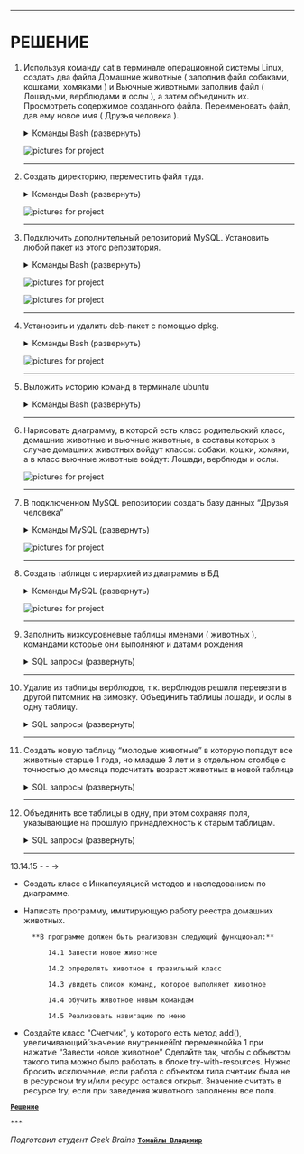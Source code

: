 ***

# РЕШЕНИЕ

1. Используя команду cat в терминале операционной системы Linux, создать
два файла Домашние животные ( заполнив файл собаками, кошками,
хомяками ) и Вьючные животными заполнив файл ( Лошадьми, верблюдами и
ослы ), а затем объединить их. Просмотреть содержимое созданного файла.
Переименовать файл, дав ему новое имя ( Друзья человека ).

    <details>
        <summary> Команды Bash (развернуть) </summary>

    ```bash
    cat > "Домашние животные"
    Собаки
    Кошки
    Хомяки

    'Ctrl+d'
    ```

    ```bash
    cat > "Вьючные животные"
    Лошади
    Верблюды
    Ослы

    'Ctrl+d'
    ```

    ```bash
    cat "Домашние животные" "Вьючные животные" > Animals
    cat Animals
    mv "Animals" "Друзья человека"
    ```

    </details>

    ![pictures for project](https://github.com/sSionAa/FW/blob/main/Pictures/1.png)

    ***

2. Создать директорию, переместить файл туда.

    <details>
        <summary> Команды Bash (развернуть) </summary>

    ```bash
    mkdir folder_test
    mv 'Друзья человека' folder_test/
    ls
    cd folder_test/
    ls
    ```

    </details>

    ![pictures for project](https://github.com/sSionAa/FW/blob/main/Pictures/2.png)

    ***

3. Подключить дополнительный репозиторий MySQL. Установить любой пакет из этого репозитория.

    <details>
        <summary> Команды Bash (развернуть) </summary>

    ```bash
    sudo apt-get update
    sudo apt update
    sudo apt install mysql-server
    sudo service mysql status
    ```

    </details>

    ![pictures for project](https://github.com/sSionAa/FW/blob/main/Pictures/3.1.png)

    ![pictures for project](https://github.com/sSionAa/FW/blob/main/Pictures/3.2.png)

    ***

4. Установить и удалить deb-пакет с помощью dpkg.
    
    <details>
        <summary> Команды Bash (развернуть) </summary>

    ```bash
    wget http://ftp.us.debian.org/debian/pool/main/s/sl/sl_5.02-1_amd64.deb
    sudo dpkg -i sl_5.02-1_amd64.deb
    sudo dpkg -r sl
    ```

    </details>

    ![pictures for project](https://github.com/sSionAa/FW/blob/main/Pictures/4.png)

    ***


5. Выложить историю команд в терминале ubuntu

    <details>
        <summary> Команды Bash (развернуть)</summary>

    ```bash
    
    1  clear
    2  sudo apt install gcc perl
    3  sudo apt install gcc make perl
    4  sudo apt update
    5  sudo apt upgrade
    6  sudo apt update
    7  sudo apt install mc
    8  mcdir test
    9  mkdir test
   10  cd test/
   11  clear
   12  cat > "Домашние животные"
   13  rm Домашние\ животные 
   14  ls
   15  clear
   16  cat > "Домашние животные"
   17  cat > "Вьючные животные"
   18  cat "Домашние животные" "Вьючные животные" > Animals
   19  cat Animals
   20  mv "Animals" "Друзья человека"
   21  ls
   22  clear
   23  mkdir folder_test
   24  mv 'Друзья человека' folder_test/
   25  ls
   26  cd folder_test/
   27  ls
   28  clear
   29  cd test/
   30  cd /
   31  cd ~
   32  cd test/
   33  clear
   34  sudo apt-get update
   35  sudo apt update
   36  sudo apt install mysql-server
   37  sudo service mysql status
   38  clear
   39  wget https://ftp.debian.org/debian/pool/main/s/spaced/spaced_1.2.0-201605+dfsg-1_amd64.deb
   40  sudo dpkg -i spaced_1.2.0-201605+dfsg-1_amd64.deb 
   41  sudo dpkg -r sl
   42  sudo dpkg -r spaced 
   43  clear
   44  history


    ```

    </details>

    ***


6. Нарисовать диаграмму, в которой есть класс родительский класс, домашние животные и вьючные животные, в составы которых в случае домашних животных войдут классы: собаки, кошки, хомяки, а в класс вьючные животные войдут: Лошади, верблюды и ослы.

    ![pictures for project](https://github.com/sSionAa/FW/blob/main/Pictures/6.jpg)

    ***

7. В подключенном MySQL репозитории создать базу данных “Друзья
человека”

    <details>
        <summary> Команды MySQL (развернуть) </summary>

    ```sql
    CREATE DATABASE Друзья_человека;
    ```

    </details>

    ![pictures for project](https://github.com/sSionAa/FW/blob/main/Pictures/7.png)

    ***

8. Создать таблицы с иерархией из диаграммы в БД

    <details>
        <summary> Команды MySQL (развернуть) </summary>

    ```sql
    CREATE TABLE Родительский_класс (
    id INT PRIMARY KEY AUTO_INCREMENT,
    тип VARCHAR(50)
    );


    CREATE TABLE Домашние_животные (
    id INT PRIMARY KEY,
    вид VARCHAR(50),
    FOREIGN KEY (id) REFERENCES Родительский_класс(id)
    );


    CREATE TABLE Собаки (
    id INT PRIMARY KEY,
    имя VARCHAR(50),
    команда VARCHAR(50),
    дата_рождения DATE,
    FOREIGN KEY (id) REFERENCES Домашние_животные(id)
    );


    CREATE TABLE Кошки (
    id INT PRIMARY KEY,
    имя VARCHAR(50),
    команда VARCHAR(50),
    дата_рождения DATE,
    FOREIGN KEY (id) REFERENCES Домашние_животные(id)
    );


    CREATE TABLE Хомяки (
    id INT PRIMARY KEY,
    имя VARCHAR(50),
    команда VARCHAR(50),
    дата_рождения DATE,
    FOREIGN KEY (id) REFERENCES Домашние_животные(id)
    );


    CREATE TABLE Вьючные_животные (
    id INT PRIMARY KEY,
    вид VARCHAR(50),
    FOREIGN KEY (id) REFERENCES Родительский_класс(id)
    );


    CREATE TABLE Лошади (
    id INT PRIMARY KEY,
    имя VARCHAR(50),
    команда VARCHAR(50),
    дата_рождения DATE,
    FOREIGN KEY (id) REFERENCES Вьючные_животные(id)
    );


    CREATE TABLE Верблюды (
    id INT PRIMARY KEY,
    имя VARCHAR(50),
    команда VARCHAR(50),
    дата_рождения DATE,
    FOREIGN KEY (id) REFERENCES Вьючные_животные(id)
    );


    CREATE TABLE Ослы (
    id INT PRIMARY KEY,
    имя VARCHAR(50),
    команда VARCHAR(50),
    дата_рождения DATE,
    FOREIGN KEY (id) REFERENCES Вьючные_животные(id)
    );

    show databases;
    show tables;
    ```

    </details>

    ![pictures for project](https://github.com/sSionAa/FW/blob/main/Pictures/8.png)

    ***

9. Заполнить низкоуровневые таблицы именами ( животных ), командами
которые они выполняют и датами рождения

    <details>
    <summary>SQL запросы (развернуть)</summary>

    ```sql
    INSERT INTO Собаки ( имя, команда, дата_рождения)
    VALUES ('Дэни', 'Лежать', '2019-03-11'),
           ('Черныш', 'Сидеть', '2020-01-22');
    
    INSERT INTO Кошки ( имя, команда, дата_рождения)
    VALUES ('Бегемот', 'Кушать', '2021-01-13'),
           ('Марс', 'Гулять', '2022-07-15');

    INSERT INTO Хомяки ( имя, команда, дата_рождения)
    VALUES ('Пухляш', 'Еда', '2021-01-21'),
           ('Стройняш', 'Бегать', '2023-01-18');

    INSERT INTO Лошади ( имя, команда, дата_рождения)
    VALUES ('Бэт', 'Но Но Но', '2019-01-20'),
           ('Сэм', 'Тпру', '2022-04-28');

    INSERT INTO Верблюды ( имя, команда, дата_рождения)
    VALUES ('Кафир', 'Лежать', '2019-03-01'),
           ('Ра', 'Хоп' '2021-10-14'),
           ('Сфинкс', 'Тпру' '2022-09-15');

    INSERT INTO Ослы ( имя, команда, дата_рождения)
    VALUES ('Коля', 'Вперед', '2023-05-24'),
           ('Толя', 'Стоять', '2024-01-08');
    ```

    </details>


    ***

10. Удалив из таблицы верблюдов, т.к. верблюдов решили перевезти в другой
питомник на зимовку. Объединить таблицы лошади, и ослы в одну таблицу.

    <details>
    <summary>SQL запросы (развернуть)</summary>

    ```sql
    TRUNCATE TABLE Верблюды;
    ```

    ```sql
    CREATE TABLE Копытные AS
    SELECT * FROM Лошади
    UNION
    SELECT * FROM Ослы;
    ```

    </details>


    ***

11. Создать новую таблицу “молодые животные” в которую попадут все
животные старше 1 года, но младше 3 лет и в отдельном столбце с точностью
до месяца подсчитать возраст животных в новой таблице

    <details>
        <summary>SQL запросы (развернуть)</summary>

    ```sql
    CREATE TABLE Копытные AS
    SELECT *, TIMESTAMPDIFF(MONTH, дата_рождения, CURDATE()) AS возраст_в_месяцах
    FROM (
        SELECT 'Собаки' AS тип_животного, имя, команда, дата_рождения FROM Собаки
        UNION ALL
        SELECT 'Кошки' AS тип_животного, имя, команда, дата_рождения FROM Кошки
        UNION ALL
        SELECT 'Хомяки' AS тип_животного, имя, команда, дата_рождения FROM Хомяки
        UNION ALL
        SELECT 'Лошади' AS тип_животного, имя, команда, дата_рождения FROM Лошади
        UNION ALL
        SELECT 'Ослы' AS тип_животного, имя, команда, дата_рождения FROM Ослы
    ) AS животные
    WHERE дата_рождения >= DATE_SUB(CURDATE(), INTERVAL 3 YEAR)
    AND дата_рождения <= DATE_SUB(CURDATE(), INTERVAL 1 YEAR);

    ```

    </details>


    ***

12. Объединить все таблицы в одну, при этом сохраняя поля, указывающие на
прошлую принадлежность к старым таблицам.

    <details>
        <summary>SQL запросы (развернуть)</summary>

    ```sql
    CREATE TABLE Полный_состав AS
    SELECT 'Собаки' AS тип_животного, имя, команда, дата_рождения FROM Собаки
    UNION ALL
    SELECT 'Кошки' AS тип_животного, имя, команда, дата_рождения FROM Кошки
    UNION ALL
    SELECT 'Хомяки' AS тип_животного, имя, команда, дата_рождения FROM Хомяки
    UNION ALL
    SELECT 'Лошади' AS тип_животного, имя, команда, дата_рождения FROM Лошади
    UNION ALL
    SELECT 'Ослы' AS тип_животного, имя, команда, дата_рождения FROM Ослы;

    ```

    </details>


    ***

13.14.15   - - ->
* Создать класс с Инкапсуляцией методов и наследованием по диаграмме.
* Написать программу, имитирующую работу реестра домашних животных.


        **В программе должен быть реализован следующий функционал:**
        
            14.1 Завести новое животное
    
            14.2 определять животное в правильный класс
    
            14.3 увидеть список команд, которое выполняет животное
    
            14.4 обучить животное новым командам
    
            14.5 Реализовать навигацию по меню




* Создайте класс "Счетчик", у которого есть метод add(), увеличивающий̆
значение внутренней̆int переменной̆на 1 при нажатие “Завести новое
животное” Сделайте так, чтобы с объектом такого типа можно было работать в
блоке try-with-resources. Нужно бросить исключение, если работа с объектом
типа счетчик была не в ресурсном try и/или ресурс остался открыт. Значение
считать в ресурсе try, если при заведения животного заполнены все поля.

[**`Решение`**](https://github.com/sSionAa/FW/tree/main/Py)

    ***
*Подготовил студент Geek Brains* [**`Томайлы Владимир`**](https://github.com/sSionAa)
